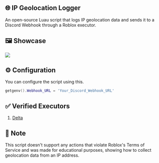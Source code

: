 ## 🌐 IP Geolocation Logger
An open-source Luau script that logs IP geolocation data and sends it to a Discord Webhook through a Roblox executor.

## 🖼️ Showcase
![](https://i.ibb.co/Mybs2cPL/Screenshot-2025-02-20-19-10-22-932-edit-com-discord.jpg)

## ⚙️ Configuration
You can configure the script using this.
```lua
getgenv().Webhook_URL = 'Your_Discord_Webhook_URL'
```

## ✅ Verified Executors
1. [Delta](https://deltaexploits.gg/)

## 📝 Note
This script doesn't support any actions that violate Roblox's Terms of Service and was made for educational purposes, showing how to collect geolocation data from an IP address.
